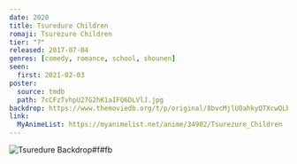 ```yaml
---
date: 2020
title: Tsuredure Children
romaji: Tsurezure Children
tier: "?"
released: 2017-07-04
genres: [comedy, romance, school, shounen]
seen:
  first: 2021-02-03
poster:
  source: tmdb
  path: 7cCFzTvhpU27G2hK1aIFQ6DLVlJ.jpg
backdrop: https://www.themoviedb.org/t/p/original/8bvcMjlU0ahkyQTXcwQLbjJ3ZMq.jpg
link:
  MyAnimeList: https://myanimelist.net/anime/34902/Tsurezure_Children
---
```


![Tsuredure Backdrop#f#fb](https://www.themoviedb.org/t/p/original/wVIpBQ7elYVOincJdmc71SFwnQJ.jpg "Source: TMDB")
